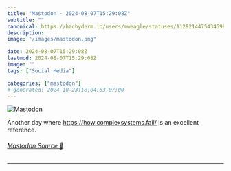 ```yaml
---
title: "Mastodon - 2024-08-07T15:29:08Z"
subtitle: ""
canonical: https://hachyderm.io/users/mweagle/statuses/112921447543459819
description:
image: "/images/mastodon.png"

date: 2024-08-07T15:29:08Z
lastmod: 2024-08-07T15:29:08Z
image: ""
tags: ["Social Media"]

categories: ["mastodon"]
# generated: 2024-10-23T18:04:53-07:00
---
```

![Mastodon](/images/mastodon.png)

<p>Another day where <a href="https://how.complexsystems.fail/" target="_blank" rel="nofollow noopener noreferrer" translate="no"><span class="invisible">https://</span><span class="">how.complexsystems.fail/</span><span class="invisible"></span></a> is an excellent reference.</p>


###### [Mastodon Source 🐘](https://hachyderm.io/@mweagle/112921447543459819)

___
